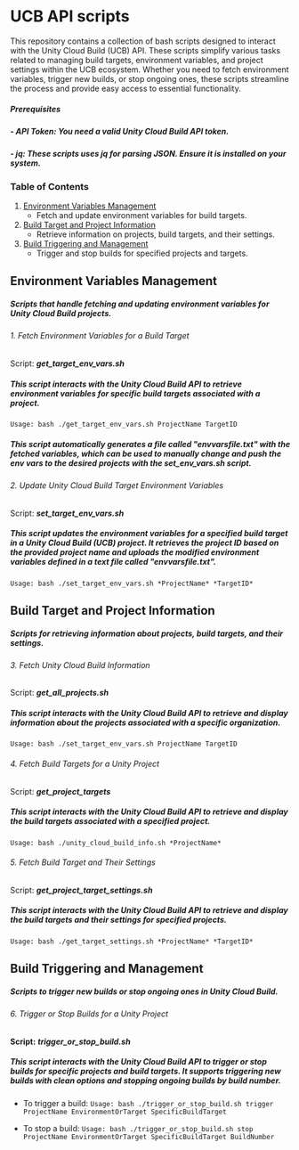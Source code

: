 # UCB API scripts

This repository contains a collection of bash scripts designed to interact with the Unity Cloud Build (UCB) API. These scripts simplify various tasks related to managing build targets, environment variables, and project settings within the UCB ecosystem. Whether you need to fetch environment variables, trigger new builds, or stop ongoing ones, these scripts streamline the process and provide easy access to essential functionality.

##### Prerequisites
##### - API Token: You need a valid Unity Cloud Build API token.
##### - jq: These scripts uses jq for parsing JSON. Ensure it is installed on your system.

### Table of Contents
1. [Environment Variables Management](#environment-variables-management)
   - Fetch and update environment variables for build targets.
2. [Build Target and Project Information](#build-target-and-project-information)
   - Retrieve information on projects, build targets, and their settings.
3. [Build Triggering and Management](#build-triggering-and-management)
   - Trigger and stop builds for specified projects and targets.

## Environment Variables Management
##### Scripts that handle fetching and updating environment variables for Unity Cloud Build projects.   


###### 1. Fetch Environment Variables for a Build Target
Script: ***get_target_env_vars.sh***

##### This script interacts with the Unity Cloud Build API to retrieve environment variables for specific build targets associated with a project.

```Usage: bash ./get_target_env_vars.sh ProjectName TargetID```

##### This script automatically generates a file called "envvarsfile.txt" with the fetched variables, which can be used to manually change and push the env vars to the desired projects with the ***set_env_vars.sh*** script.


###### 2. Update Unity Cloud Build Target Environment Variables
Script: ***set_target_env_vars.sh***

##### This script updates the environment variables for a specified build target in a Unity Cloud Build (UCB) project. It retrieves the project ID based on the provided project name and uploads the modified environment variables defined in a text file called "envvarsfile.txt".

```Usage: bash ./set_target_env_vars.sh *ProjectName* *TargetID*```

## Build Target and Project Information
##### Scripts for retrieving information about projects, build targets, and their settings.


###### 3. Fetch Unity Cloud Build Information
Script: ***get_all_projects.sh***

##### This script interacts with the Unity Cloud Build API to retrieve and display information about the projects associated with a specific organization.

 ```Usage: bash ./set_target_env_vars.sh ProjectName TargetID```


###### 4. Fetch Build Targets for a Unity Project
Script: ***get_project_targets***

##### This script interacts with the Unity Cloud Build API to retrieve and display the build targets associated with a specified project.

```Usage: bash ./unity_cloud_build_info.sh *ProjectName*```


###### 5.  Fetch Build Target and Their Settings
Script: ***get_project_target_settings.sh***

##### This script interacts with the Unity Cloud Build API to retrieve and display the build targets and their settings for specified projects.
 
```Usage: bash ./get_target_settings.sh *ProjectName* *TargetID*```

## Build Triggering and Management
##### Scripts to trigger new builds or stop ongoing ones in Unity Cloud Build.

###### 6. Trigger or Stop Builds for a Unity Project
**Script:** ***trigger_or_stop_build.sh***

##### This script interacts with the Unity Cloud Build API to trigger or stop builds for specific projects and build targets. It supports triggering new builds with clean options and stopping ongoing builds by build number.

- To trigger a build:
```Usage: bash ./trigger_or_stop_build.sh trigger ProjectName EnvironmentOrTarget SpecificBuildTarget```

- To stop a build: 
```Usage: bash ./trigger_or_stop_build.sh stop ProjectName EnvironmentOrTarget SpecificBuildTarget BuildNumber```

